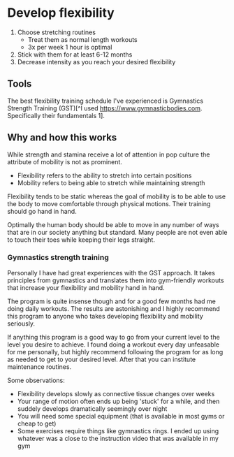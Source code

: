 # Develop flexibility

1. Choose stretching routines
	- Treat them as normal length workouts
	- 3x per week 1 hour is optimal
2. Stick with them for at least 6-12 months
3. Decrease intensity as you reach your desired flexibility

## Tools

The best flexibility training schedule I've experienced is Gymnastics Strength Training (GST)[^I used https://www.gymnasticbodies.com. Specifically their fundamentals 1].

## Why and how this works

While strength and stamina receive a lot of attention in pop culture the attribute of mobility is not as prominent.

- Flexibility refers to the ability to stretch into certain positions
- Mobility refers to being able to stretch while maintaining strength

Flexibility tends to be static whereas the goal of mobility is to be able to use the body to move comfortable through physical motions. Their training should go hand in hand.

Optimally the human body should be able to move in any number of ways that are in our society anything but standard. Many people are not even able to touch their toes while keeping their legs straight.

### Gymnastics strength training

Personally I have had great experiences with the GST approach. It takes principles from gymnastics and translates them into gym-friendly workouts that increase your flexibility and mobility hand in hand.

The program is quite insense though and for a good few months had me doing daily workouts. The results are astonishing and I highly recommend this program to anyone who takes developing flexibility and mobility seriously.

If anything this program is a good way to go from your current level to the level you desire to achieve. I found doing a workout every day unfeasable for me personally, but highly recommend following the program for as long as needed to get to your desired level. After that you can institute maintenance routines.

Some observations:

- Flexibility develops slowly as connective tissue changes over weeks
- Your range of motion often ends up being 'stuck' for a while, and then suddely develops dramatically seemingly over night
- You will need some special equipment (that is available in most gyms or cheap to get)
- Some exercises require things like gymnastics rings. I ended up using whatever was a close to the instruction video that was available in my gym